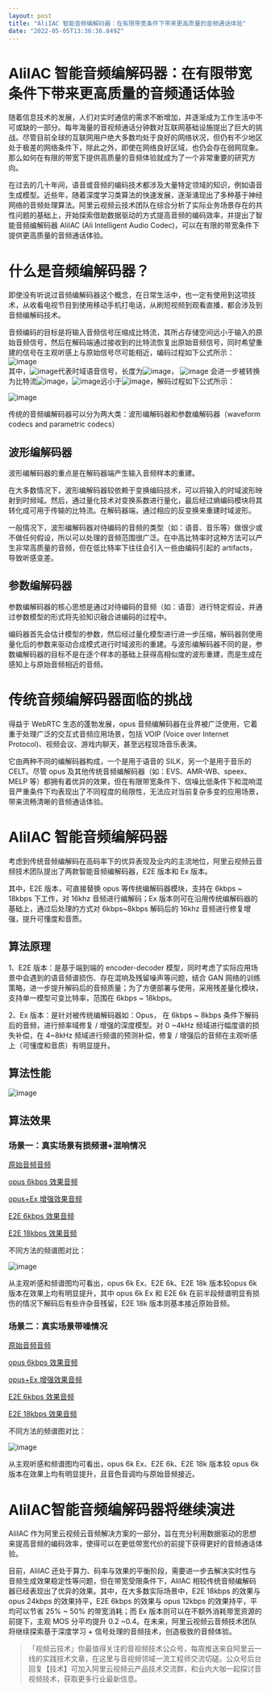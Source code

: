 ```yaml
---
layout: post
title: "AliIAC 智能音频编解码器：在有限带宽条件下带来更高质量的音频通话体验"
date: "2022-05-05T13:36:36.849Z"
---
```

AliIAC 智能音频编解码器：在有限带宽条件下带来更高质量的音频通话体验
=====================================

随着信息技术的发展，人们对实时通信的需求不断增加，并逐渐成为工作生活中不可或缺的一部分。每年海量的音视频通话分钟数对互联网基础设施提出了巨大的挑战。尽管目前全球的互联网用户绝大多数均处于良好的网络状况，但仍有不少地区处于极差的网络条件下，除此之外，即使在网络良好区域，也仍会存在弱网现象。那么如何在有限的带宽下提供高质量的音频体验就成为了一个非常重要的研究方向。

在过去的几十年间，语音或音频的编码技术都涉及大量特定领域的知识，例如语音生成模型。近些年，随着深度学习类算法的快速发展，逐渐涌现出了多种基于神经网络的音频处理算法。阿里云视频云技术团队在综合分析了实际业务场景存在的共性问题的基础上，开始探索借助数据驱动的方式提高音频的编码效率，并提出了智能音频编解码器 AliIAC (Ali Intelligent Audio Codec)，可以在有限的带宽条件下提供更高质量的音频通话体验。

什么是音频编解码器？
==========

即使没有听说过音频编解码器这个概念，在日常生活中，也一定有使用到这项技术，从收看电视节目到使用移动手机打电话，从刷短视频到观看直播，都会涉及到音频编解码技术。

音频编码的目标是将输入音频信号压缩成比特流，其所占存储空间远小于输入的原始音频信号，然后在解码端通过接收到的比特流恢复出原始音频信号，同时希望重建的信号在主观听感上与原始信号尽可能相近，编码过程如下公式所示：  
![image](https://img2022.cnblogs.com/blog/2200703/202205/2200703-20220505152916180-734989865.png)  
其中，![image](https://img2022.cnblogs.com/blog/2200703/202205/2200703-20220505152929112-1113277565.png)代表时域语音信号，长度为![image](https://img2022.cnblogs.com/blog/2200703/202205/2200703-20220505152940655-860620921.png)， ![image](https://img2022.cnblogs.com/blog/2200703/202205/2200703-20220505153038853-1746917986.png) 会进一步被转换为比特流![image](https://img2022.cnblogs.com/blog/2200703/202205/2200703-20220505153056211-1797843189.png)，![image](https://img2022.cnblogs.com/blog/2200703/202205/2200703-20220505153109260-1205794283.png)远小于![image](https://img2022.cnblogs.com/blog/2200703/202205/2200703-20220505153116270-331881269.png)，解码过程如下公式所示：

![image](https://img2022.cnblogs.com/blog/2200703/202205/2200703-20220505153123653-396385400.png)

传统的音频编解码器可以分为两大类：波形编解码器和参数编解码器（waveform codecs and parametric codecs）

波形编解码器
------

波形编解码器的重点是在解码器端产生输入音频样本的重建。

在大多数情况下，波形编解码器较依赖于变换编码技术，可以将输入的时域波形映射到时频域。然后，通过量化技术对变换系数进行量化，最后经过熵编码模块将其转化成可用于传输的比特流。在解码器端，通过相应的反变换来重建时域波形。

一般情况下，波形编解码器对待编码的音频的类型（如：语音、音乐等）做很少或不做任何假设，所以可以处理的音频范围很广泛。在中高比特率时这种方法可以产生非常高质量的音频，但在低比特率下往往会引入一些由编码引起的 artifacts，导致听感变差。

参数编解码器
------

参数编解码器的核心思想是通过对待编码的音频（如：语音）进行特定假设，并通过参数模型的形式将先验知识融合进编码的过程中。

编码器首先会估计模型的参数，然后经过量化模型进行进一步压缩，解码器则使用量化后的参数来驱动合成模式进行时域波形的重建。与波形编解码器不同的是，参数编解码器的目标不是在逐个样本的基础上获得高相似度的波形重建，而是生成在感知上与原始音频相近的音频。

传统音频编解码器面临的挑战
=============

得益于 WebRTC 生态的蓬勃发展，opus 音频编解码器在业界被广泛使用，它着重于处理广泛的交互式音频应用场景，包括 VOIP (Voice over Internet Protocol)、视频会议、游戏内聊天，甚至远程现场音乐表演。

它由两种不同的编解码器构成，一个是用于语音的 SILK，另一个是用于音乐的 CELT。尽管 opus 及其他传统音频编解码器（如：EVS、AMR-WB、speex、MELP 等）都拥有着优异的效果，但在有限带宽条件下、信噪比低条件下和混响混音严重条件下均表现出了不同程度的局限性，无法应对当前复杂多变的应用场景，带来流畅清晰的音频通话体验。

AliIAC 智能音频编解码器
===============

考虑到传统音频编解码在高码率下的优异表现及业内的主流地位，阿里云视频云音频技术团队提出了两款智能音频编解码器，E2E 版本和 Ex 版本。

其中，E2E 版本，可直接替换 opus 等传统编解码器模块，支持在 6kbps ~ 18kbps 下工作，对 16khz 音频进行编解码；Ex 版本则可在沿用传统编解码器的基础上，通过后处理的方式对 6kbps~8kbps 解码后的 16khz 音频进行修复增强，提升可懂度和音质。

算法原理
----

1、E2E 版本：是基于端到端的 encoder-decoder 模型，同时考虑了实际应用场景中会遇到的语音频谱损伤、存在混响及残留噪声等问题，结合 GAN 网络的训练策略，进一步提升解码后的音频质量；为了方便部署与使用，采用残差量化模块，支持单一模型可变比特率，范围在 6kbps ~ 18kbps。

2、Ex 版本：是针对被传统编解码器如：Opus， 在 6kbps ~ 8kbps 条件下解码后的音频，进行频率域修复 / 增强的深度模型。对 0 ~4kHz 频域进行幅度谱的损失补偿，在 4~8kHz 频域进行频谱的预测补偿，修复 / 增强后的音频在主观听感上（可懂度和音质）有明显提升。

算法性能
----

![image](https://img2022.cnblogs.com/blog/2200703/202205/2200703-20220505153347839-457992729.png)

算法效果
----

### 场景一：真实场景有损频谱+混响情况

[原始音频音频](https://mp.weixin.qq.com/mp/audio?_wxindex_=0&scene=104&__biz=MjM5NTE0NTY3MQ==&mid=2247525150&idx=1&voice_id=MjM5NTE0NTY3MV8yMjQ3NTI1MTQw&sn=eb4831a0ca07f40845a8e8455eaf42fd#wechat_redirect)

[opus 6kbps 效果音频](https://mp.weixin.qq.com/mp/audio?_wxindex_=1&scene=104&__biz=MjM5NTE0NTY3MQ==&mid=2247525150&idx=1&voice_id=MjM5NTE0NTY3MV8yMjQ3NTI1MTQx&sn=0ec86b19a5453ad35d9a93631eaf905f#wechat_redirect)

[opus+Ex 增强效果音频](https://mp.weixin.qq.com/mp/audio?_wxindex_=2&scene=104&__biz=MjM5NTE0NTY3MQ==&mid=2247525150&idx=1&voice_id=MjM5NTE0NTY3MV8yMjQ3NTI1MTQy&sn=8c79b756c9d4677a3beeac63f2098077#wechat_redirect)

[E2E 6kbps 效果音频](https://mp.weixin.qq.com/mp/audio?_wxindex_=3&scene=104&__biz=MjM5NTE0NTY3MQ==&mid=2247525150&idx=1&voice_id=MjM5NTE0NTY3MV8yMjQ3NTI1MTQz&sn=72be1b23047188d18a78ea05b571f50c#wechat_redirect)

[E2E 18kbps 效果音频](https://mp.weixin.qq.com/mp/audio?_wxindex_=4&scene=104&__biz=MjM5NTE0NTY3MQ==&mid=2247525150&idx=1&voice_id=MjM5NTE0NTY3MV8yMjQ3NTI1MTQ0&sn=059b7a55442b45ae474b700a1b23bc56#wechat_redirect)

不同方法的频谱图对比：

![image](https://img2022.cnblogs.com/blog/2200703/202205/2200703-20220505153449653-1001108154.png)

从主观听感和频谱图均可看出，opus 6k Ex、E2E 6k、E2E 18k 版本较opus 6k版本在效果上均有明显提升，其中 opus 6k Ex 和 E2E 6k 在前半段频谱明显有损伤的情况下解码后有些许杂音残留，E2E 18k 版本则基本接近原始音频。

### 场景二：真实场景带噪情况

[原始音频音频](https://mp.weixin.qq.com/mp/audio?_wxindex_=5&scene=104&__biz=MjM5NTE0NTY3MQ==&mid=2247525150&idx=1&voice_id=MjM5NTE0NTY3MV8yMjQ3NTI1MTQ1&sn=d437074c35779466b2b23465b09a3f58#wechat_redirect)

[opus 6kbps 效果音频](https://mp.weixin.qq.com/mp/audio?_wxindex_=6&scene=104&__biz=MjM5NTE0NTY3MQ==&mid=2247525150&idx=1&voice_id=MjM5NTE0NTY3MV8yMjQ3NTI1MTQ2&sn=97dc3eb3069a3b55b120c5754eef4498#wechat_redirect)

[opus+Ex 增强效果音频](https://mp.weixin.qq.com/mp/audio?_wxindex_=7&scene=104&__biz=MjM5NTE0NTY3MQ==&mid=2247525150&idx=1&voice_id=MjM5NTE0NTY3MV8yMjQ3NTI1MTQ3&sn=8bbce5ea1b663926ec746733a784a9ee#wechat_redirect)

[E2E 6kbps 效果音频](https://mp.weixin.qq.com/mp/audio?_wxindex_=8&scene=104&__biz=MjM5NTE0NTY3MQ==&mid=2247525150&idx=1&voice_id=MjM5NTE0NTY3MV8yMjQ3NTI1MTQ4&sn=91d4b68b1ec93d6253948f8cc669e3ea#wechat_redirect)

[E2E 18kbps 效果音频](https://mp.weixin.qq.com/mp/audio?_wxindex_=9&scene=104&__biz=MjM5NTE0NTY3MQ==&mid=2247525150&idx=1&voice_id=MjM5NTE0NTY3MV8yMjQ3NTI1MTQ5&sn=0b341ed1dbd30d2150e1fe65794b247b#wechat_redirect)

不同方法的频谱图对比：

![image](https://img2022.cnblogs.com/blog/2200703/202205/2200703-20220505153535199-498557681.png)

从主观听感和频谱图均可看出，opus 6k Ex、E2E 6k、E2E 18k 版本较 opus 6k 版本在效果上均有明显提升，且音色音调均与原始音频接近。

AliIAC智能音频编解码器将继续演进
===================

AliIAC 作为阿里云视频云音频解决方案的一部分，旨在充分利用数据驱动的思想来提高音频的编码效率，使得可以在更低带宽代价的前提下获得更好的音频通话体验。

目前，AliIAC 还处于算力、码率与效果的平衡阶段，需要进一步去解决实时性与音频生成效果稳定性等问题，但在带宽受限条件下，AliIAC 相较传统音频编解码器已经表现出了优异的效果。其中，在大多数实际场景中，E2E 18kbps 的效果与 opus 24kbps 的效果持平，E2E 6kbps 的效果与 opus 12kbps 的效果持平，平均可以节省 25% ~ 50% 的带宽消耗；而 Ex 版本则可以在不额外消耗带宽资源的前提下，主观 MOS 分平均提升 0.2 ~0.4。在未来，阿里云视频云音频技术团队将继续探索基于深度学习 + 信号处理的音频技术，创造极致的音频体验。

> 「视频云技术」你最值得关注的音视频技术公众号，每周推送来自阿里云一线的实践技术文章，在这里与音视频领域一流工程师交流切磋。公众号后台回复【技术】可加入阿里云视频云产品技术交流群，和业内大咖一起探讨音视频技术，获取更多行业最新信息。